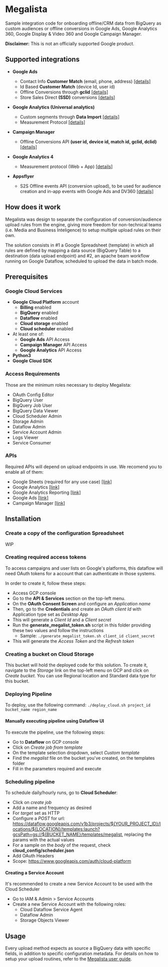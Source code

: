 # Megalista

Sample integration code for onboarding offline/CRM data from BigQuery as custom audiences or offline conversions in Google Ads, Google Analytics 360, Google Display & Video 360 and Google Campaign Manager.

**Disclaimer:** This is not an officially supported Google product.

## Supported integrations
- **Google Ads**
  - Contact Info **Customer Match** (email, phone, address) [[details]](https://support.google.com/google-ads/answer/6379332?&ref_topic=6296507)
  - Id Based **Customer Match** (device Id, user id)
  - Offline Conversions through **gclid** [[details]](https://support.google.com/google-ads/answer/2998031?)
  - Store Sales Direct **(SSD)** conversions [[details]](https://support.google.com/google-ads/answer/9995886?hl=en)

- **Google Analytics (Universal analytics)**
  - Custom segments through **Data Import** [[details]](https://support.google.com/analytics/answer/3191589?hl=en)
  - Measurement Protocol [[details]](https://developers.google.com/analytics/devguides/collection/protocol/v1#:~:text=Measurement%20Protocol%20Overview%20bookmark_border&text=The%20Google%20Analytics%20Measurement%20Protocol,directly%20to%20Google%20Analytics%20servers.)

- **Campaign Manager**
  - Offline Conversions API **(user id, device id, match id, gclid, dclid)** [[details]](https://developers.google.com/doubleclick-advertisers/guides/conversions_upload)

- **Google Analytics 4**
  - Measurement protocol (Web + App) [[details]](https://developers.google.com/analytics/devguides/collection/protocol/ga4)

- **Appsflyer**
  - S2S Offline events API (conversion upload), to be used for audience creation and in-app events with Google Ads and DV360 [[details]](https://support.appsflyer.com/hc/en-us/articles/207034486-API-de-eventos-de-servidor-para-servidor-S2S-mobile-para-mobile)

## How does it work
Megalista was design to separate the configuration of conversion/audience upload rules from the engine, giving more freedom for non-technical teams (i.e. Media and Business Inteligence) to setup multiple upload rules on their own.

The solution consists in #1 a Google Spreadsheet (template) in which all rules are defined by mapping a data source (BigQuery Table) to a destination (data upload endpoint) and #2, an apache beam workflow running on Google Dataflow, scheduled to upload the data in batch mode.

## Prerequisites

### Google Cloud Services
- **Google Cloud Platform** account
  - **Billing** enabled
  - **BigQuery** enabled
  - **Dataflow** enabled
  - **Cloud storage** enabled
  - **Cloud scheduler** enabled
- At least one of:
  - **Google Ads** API Access
  - **Campaign Manager** API Access
  - **Google Analytics** API Access
- **Python3**
- **Google Cloud SDK**

### Access Requirements
Those are the minimum roles necessary to deploy Megalista:
- OAuth Config Editor
- BigQuery User
- BigQuery Job User
- BigQuery Data Viewer
- Cloud Scheduler Admin
- Storage Admin
- Dataflow Admin
- Service Account Admin
- Logs Viewer
- Service Consumer

### APIs
Required APIs will depend on upload endpoints in use. We recomend you to enable all of them:
- Google Sheets (required for any use case) [[link]](https://console.cloud.google.com/apis/library/sheets.googleapis.com)
- Google Analytics [[link]](https://console.cloud.google.com/apis/library/analytics.googleapis.com)
- Google Analytics Reporting [[link]](https://console.cloud.google.com/apis/library/analyticsreporting.googleapis.com)
- Google Ads [[link]](https://console.cloud.google.com/apis/library/googleads.googleapis.com)
- Campaign Manager [[link]](https://console.cloud.google.com/apis/library/dfareporting.googleapis.com)


## Installation

### Create a copy of the configuration Spreadsheet
WIP

### Creating required access tokens
To access campaigns and user lists on Google's platforms, this dataflow will need OAuth tokens for a account that can authenticate in those systems.

In order to create it, follow these steps:
 - Access GCP console
 - Go to the **API & Services** section on the top-left menu.
 - On the **OAuth Consent Screen** and configure an *Application name*
 - Then, go to the **Credentials** and create an *OAuth client Id* with Application type set as *Desktop App*
 - This will generate a *Client Id* and a *Client secret*
 - Run the **generate_megalist_token.sh** script in this folder providing these two values and follow the instructions
   - Sample: `./generate_megalist_token.sh client_id client_secret`
 - This will generate the *Access Token* and the *Refresh token*

### Creating a bucket on Cloud Storage
This bucket will hold the deployed code for this solution. To create it, navigate to the *Storage* link on the top-left menu on GCP and click on *Create bucket*. You can use Regional location and Standard data type for this bucket.

### Deploying Pipeline
To deploy, use the following command:
`./deploy_cloud.sh project_id bucket_name region_name`

#### Manually executing pipeline using Dataflow UI
To execute the pipeline, use the following steps: 
- Go to **Dataflow** on GCP console
- Click on *Create job from template*
- On the template selection dropdown, select *Custom template* 
- Find the *megalist* file on the bucket you've created, on the templates folder
- Fill in the parameters required and execute

### Scheduling pipeline
To schedule daily/hourly runs, go to **Cloud Scheduler**:
- Click on *create job* 
- Add a name and frequency as desired
- For *target* set as HTTP
- Configure a *POST* for url: https://dataflow.googleapis.com/v1b3/projects/${YOUR_PROJECT_ID}/locations/${LOCATION}/templates:launch?gcsPath=gs://${BUCKET_NAME}/templates/megalist, replacing the params with the actual values
- For a sample on the *body* of the request, check **cloud_config/scheduler.json**
- Add OAuth Headers
- Scope: https://www.googleapis.com/auth/cloud-platform

#### Creating a Service Account
It's recommended to create a new Service Account to be used with the Cloud Scheduler
- Go to IAM & Admin > Service Accounts
- Create a new Service Account with the following roles:
    - Cloud Dataflow Service Agent
    - Dataflow Admin
    - Storage Objects Viewer


## Usage
Every upload method expects as source a BigQuery data with specific fields, in addition to specific configuration metadata. For details on how to setup your upload routines, refer to the [Megalista user guide](https://github.com/google/megalista/blob/main/documentation/Megalista%20-%20Technical%20User%20Guide%20-%20EXTERNAL.pdf).